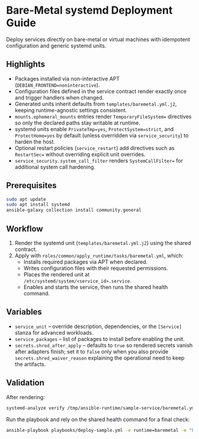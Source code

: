 # Bare-Metal systemd Deployment Guide

Deploy services directly on bare-metal or virtual machines with idempotent configuration and generic systemd units.

## Highlights

- Packages installed via non-interactive APT (`DEBIAN_FRONTEND=noninteractive`).
- Configuration files defined in the service contract render exactly once and trigger handlers when changed.
- Generated units inherit defaults from `templates/baremetal.yml.j2`, keeping runtime-agnostic settings consistent.
- `mounts.ephemeral_mounts` entries render `TemporaryFileSystem=` directives so only the declared paths stay writable at runtime.
- systemd units enable `PrivateTmp=yes`, `ProtectSystem=strict`, and `ProtectHome=yes` by default (unless overridden via `service_security`) to harden the host.
- Optional restart policies (`service_restart`) add directives such as `RestartSec=` without overriding explicit unit overrides.
- `service_security.system_call_filter` renders `SystemCallFilter=` for additional system call hardening.

## Prerequisites

```bash
sudo apt update
sudo apt install systemd
ansible-galaxy collection install community.general
```

## Workflow

1. Render the systemd unit (`templates/baremetal.yml.j2`) using the shared contract.
2. Apply with `roles/common/apply_runtime/tasks/baremetal.yml`, which:
   - Installs required packages via APT when declared.
   - Writes configuration files with their requested permissions.
   - Places the rendered unit at `/etc/systemd/system/<service_id>.service`.
   - Enables and starts the service, then runs the shared health command.

## Variables

- `service_unit` – override description, dependencies, or the `[Service]` stanza for advanced workloads.
- `service_packages` – list of packages to install before enabling the unit.
- `secrets.shred_after_apply` – defaults to `true` so rendered secrets vanish after adapters finish; set it to `false` only when
  you also provide `secrets.shred_waiver_reason` explaining the operational need to keep the artifacts.

## Validation

After rendering:

```bash
systemd-analyze verify /tmp/ansible-runtime/sample-service/baremetal.yml
```

Run the playbook and rely on the shared health command for a final check:

```bash
ansible-playbook playbooks/deploy-sample.yml -e runtime=baremetal -e "health.cmd=['/bin/sh','-c','exit 0']"
```
